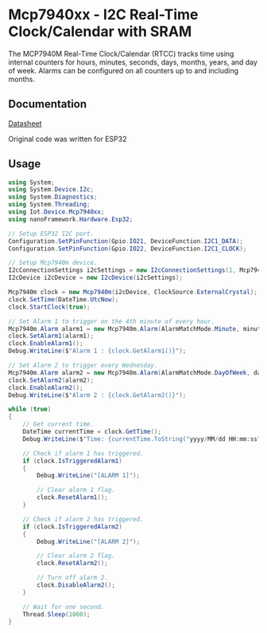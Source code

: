 # Mcp7940xx - I2C Real-Time Clock/Calendar with SRAM

The MCP7940M Real-Time Clock/Calendar (RTCC) tracks time using internal counters for hours, minutes, seconds, days, months, years, and day of week. Alarms can be configured on all counters up to and including months.

## Documentation

[Datasheet](https://ww1.microchip.com/downloads/en/DeviceDoc/MCP7940M-Low-Cost%20I2C-RTCC-with-SRAM-20002292C.pdf)

Original code was written for ESP32

## Usage

```csharp
using System;
using System.Device.I2c;
using System.Diagnostics;
using System.Threading;
using Iot.Device.Mcp7940xx;
using nanoFramework.Hardware.Esp32;

// Setup ESP32 I2C port.
Configuration.SetPinFunction(Gpio.IO21, DeviceFunction.I2C1_DATA);
Configuration.SetPinFunction(Gpio.IO22, DeviceFunction.I2C1_CLOCK);

// Setup Mcp7940m device. 
I2cConnectionSettings i2cSettings = new I2cConnectionSettings(1, Mcp7940m.DefaultI2cAddress);
I2cDevice i2cDevice = new I2cDevice(i2cSettings);

Mcp7940m clock = new Mcp7940m(i2cDevice, ClockSource.ExternalCrystal);
clock.SetTime(DateTime.UtcNow);
clock.StartClock(true);

// Set Alarm 1 to trigger on the 4th minute of every hour.
Mcp7940m.Alarm alarm1 = new Mcp7940m.Alarm(AlarmMatchMode.Minute, minute: 4);
clock.SetAlarm1(alarm1);
clock.EnableAlarm1();
Debug.WriteLine($"Alarm 1 : {clock.GetAlarm1()}");

// Set Alarm 2 to trigger every Wednesday.
Mcp7940m.Alarm alarm2 = new Mcp7940m.Alarm(AlarmMatchMode.DayOfWeek, dayOfWeek: DayOfWeek.Wednesday);
clock.SetAlarm2(alarm2);
clock.EnableAlarm2();
Debug.WriteLine($"Alarm 2 : {clock.GetAlarm2()}");

while (true)
{
    // Get current time.
    DateTime currentTime = clock.GetTime();
    Debug.WriteLine($"Time: {currentTime.ToString("yyyy/MM/dd HH:mm:ss")}");

    // Check if alarm 1 has triggered.
    if (clock.IsTriggeredAlarm1)
    {
        Debug.WriteLine("[ALARM 1]");

        // Clear alarm 1 flag.
        clock.ResetAlarm1();
    }

    // Check if alarm 2 has triggered.
    if (clock.IsTriggeredAlarm2)
    {
        Debug.WriteLine("[ALARM 2]");

        // Clear alarm 2 flag.
        clock.ResetAlarm2();

        // Turn off alarm 2.
        clock.DisableAlarm2();
    }

    // Wait for one second.
    Thread.Sleep(1000);
}
```
